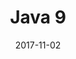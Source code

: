 ---
# Data dodania informacji o wydarzeniu
date: 2017-11-02
# Data wydarzenia
event_date: 2017-11-25
title: "Java 9"
lokalizacja: NiewiadomoKrakow
prowadzacy: laskawiec
type: planowane
sponsor: /img/logos/metrosoft.png
dlugosc: 09:00-17:00
cena: Warsztat bezpłatny
slideshare:
opis:
  informacje: |

    Java towarzyszy programistom już przeszło 25 lat i przez cały ten czas ulegała licznym modyfikacjom i usprawnieniom. Java stała się jednym z najpopularniejszych języków programowania na świecie i pomimo rosnącej konkurencji, cieszy się nieustającym zainteresowaniem. Java w wersji 9, która została oficjalnie zaprezentowana we wrześniu tego roku, wytycza kierunek rozwoju języka na przestrzeni kolejnych lat. Wersja 9 wprowadza liczne zmiany (ponad 90 JEPów - http://openjdk.java.net/projects/jdk9/), które wpływają na naszą codzienną pracę. Modularyzacja, wsparcie dla Reactive Streams, nowy klient HTTP, REPL i wiele, wiele innych dają nowe możliwości, ale wymagają również zmiany obecnych przyzwyczajeń.

    Podczas warsztatu zapewniemy pizzę w porze lunchu oraz nielimitowany dostęp do kawy, herbaty i wody.

    **Podczas warsztatu zbudujemy od podstaw w pełni funkcjonalną aplikację, która wykorzystywać będzie nowości w najnowszej wersji języka. Przyjrzymy się najpopularniejszym usprawnieniom i tym, które na pierwszy rzut oka są niewidoczne. Zastanowimy się nad przyczynami wprowadzenia konkretnych modyfikacji i ich konsekwencjami. Nie będziemy wyłącznie testować nowych rozwiązań w laboratoryjnych warunkach, ale poddamy je praktycznej weryfikacji. Głównym celem warsztatu jest zaprezentowanie możliwości nowej wersji Javy na bazie rzeczywistych przypadków użycia.**
   
    Od uczestników wymagane jest swobodne posługiwanie się językiem Java. Uczestnicy w trakcie zajęć korzystają z własnego sprzętu. Przed warsztatem uczestnicy dostaną instrukcję przygotowania środowiska. W przypadku problemów, wszystko zostanie zainstalowane w ramach zajęć.
 

  program: |

    1. Java 9 – szybki przegląd nowości.
    1. REPL (jshell).
    1. Ukryte skarby w Java 9.
    1. Ważne, małe zmiany.
    1. Gwóźdź programu - modularyzacja.
    1. Java 9 Concurrency i nowy klient HTTP.
    1. Przyszłość – Java vs inne języki.

  uwaga: |
    W trosce o jakość warsztatów jesteśmy zmuszeni ograniczyć liczbę uczestników. **Kwalifikacja odbywa się na podstawie odpowiedzi udzielonych w formularzu zgłoszeniowym oraz - w dalszym kroku - kolejności zgłoszeń.** Potwierdzenie udziału w warsztatach wraz z instrukcją przygotowania środowiska otrzymasz najpóźniej na 7 dni przed planowaną datą wydarzenia.
 

---